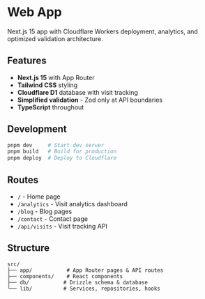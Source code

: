 # Web App

Next.js 15 app with Cloudflare Workers deployment, analytics, and optimized validation architecture.

## Features

- **Next.js 15** with App Router
- **Tailwind CSS** styling
- **Cloudflare D1** database with visit tracking
- **Simplified validation** - Zod only at API boundaries
- **TypeScript** throughout

## Development

```bash
pnpm dev     # Start dev server
pnpm build   # Build for production
pnpm deploy  # Deploy to Cloudflare
```

## Routes

- `/` - Home page
- `/analytics` - Visit analytics dashboard
- `/blog` - Blog pages
- `/contact` - Contact page
- `/api/visits` - Visit tracking API

## Structure

```
src/
├── app/           # App Router pages & API routes
├── components/    # React components
├── db/           # Drizzle schema & database
└── lib/          # Services, repositories, hooks
```
